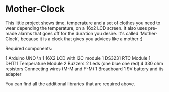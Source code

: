 # Mother-Clock

This little project shows time, temperature and a set of clothes you need to wear depending the temperature, on a 16x2 LCD screen.
It also uses pre-made alarms that goes off for the duration you desire.
It's called 'Mother-Clock', because it is a clock that gives you advices like a mother :)

Required components: 

1 Arduino UNO \n
1	16X2 LCD with I2C module
1	DS3231 RTC Module
1 DHT11 Temperature Module
2	Buzzers
2 Leds (one blue one red)
4	330 ohm resistors
Connecting wires (M-M and F-M) 
1	Breadboard
1 9V battery and its adapter

You can find all the additional libraries that are required above.
